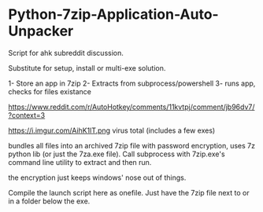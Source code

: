 # Python-7zip-Application-Auto-Unpacker
Script for ahk subreddit discussion.

Substitute for setup, install or multi-exe solution. 

1- Store an app in 7zip
2- Extracts from subprocess/powershell
3- runs app, checks for files existance 

https://www.reddit.com/r/AutoHotkey/comments/11kvtpj/comment/jb96dv7/?context=3

https://i.imgur.com/AihK1lT.png virus total (includes a few exes)


bundles all files into an archived 7zip file with password encryption, uses 7z python lib (or just the 7za.exe file). Call subprocess with 7zip.exe's command line utility to extract and then run.

the encryption just keeps windows' nose out of things.

Compile the launch script here as onefile. Just have the 7zip file next to or in a folder below the exe.

